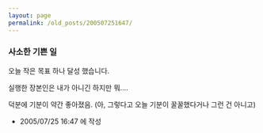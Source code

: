 ```yaml
---
layout: page
permalink: /old_posts/200507251647/
---
```


### 사소한 기쁜 일


오늘 작은 목표 하나 달성 했습니다.

실행한 장본인은 내가 아니긴 하지만 뭐....

덕분에 기분이 약간 좋아졌음. (아, 그렇다고 오늘 기분이 꿀꿀했다거나 그런 건 아니고)







- 2005/07/25 16:47 에 작성